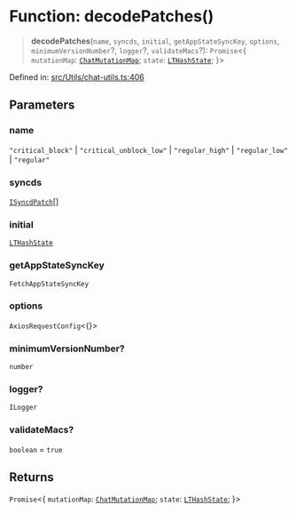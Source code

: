 # Function: decodePatches()

> **decodePatches**(`name`, `syncds`, `initial`, `getAppStateSyncKey`, `options`, `minimumVersionNumber`?, `logger`?, `validateMacs`?): `Promise`\<\{ `mutationMap`: [`ChatMutationMap`](../type-aliases/ChatMutationMap.md); `state`: [`LTHashState`](../type-aliases/LTHashState.md); \}\>

Defined in: [src/Utils/chat-utils.ts:406](https://github.com/Fokusdotid/Baileys/blob/982cc5b3c62bfc7b56d2f8f8427b6c1a2dda856f/src/Utils/chat-utils.ts#L406)

## Parameters

### name

`"critical_block"` | `"critical_unblock_low"` | `"regular_high"` | `"regular_low"` | `"regular"`

### syncds

[`ISyncdPatch`](../namespaces/proto/interfaces/ISyncdPatch.md)[]

### initial

[`LTHashState`](../type-aliases/LTHashState.md)

### getAppStateSyncKey

`FetchAppStateSyncKey`

### options

`AxiosRequestConfig`\<\{\}\>

### minimumVersionNumber?

`number`

### logger?

`ILogger`

### validateMacs?

`boolean` = `true`

## Returns

`Promise`\<\{ `mutationMap`: [`ChatMutationMap`](../type-aliases/ChatMutationMap.md); `state`: [`LTHashState`](../type-aliases/LTHashState.md); \}\>
